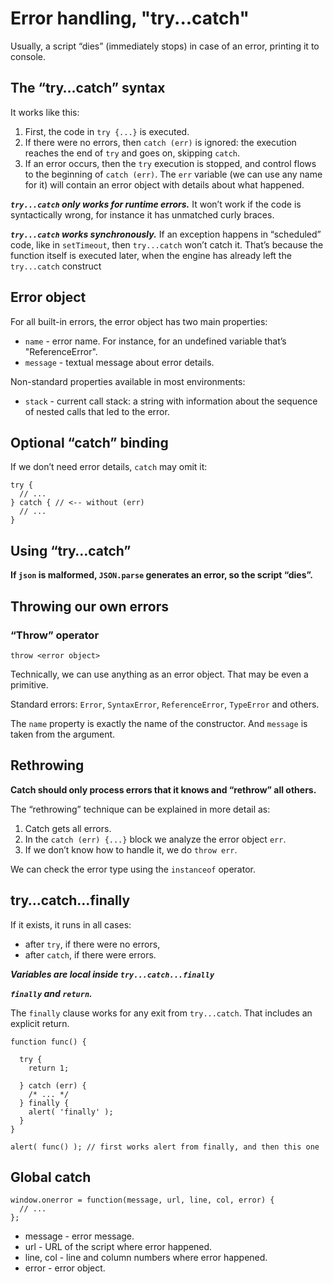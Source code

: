 # Error handling, "try...catch"

Usually, a script “dies” (immediately stops) in case of an error, printing it to console.

## The “try…catch” syntax

It works like this:

1. First, the code in `try {...}` is executed. 
2. If there were no errors, then `catch (err)` is ignored: the execution reaches the end of `try` and goes on, skipping `catch`. 
3. If an error occurs, then the `try` execution is stopped, and control flows to the beginning of `catch (err)`. The `err` variable (we can use any name for it) will contain an error object with details about what happened.

***`try...catch` only works for runtime errors.***
It won’t work if the code is syntactically wrong, for instance it has unmatched curly braces.

***`try...catch` works synchronously.***
If an exception happens in “scheduled” code, like in `setTimeout`, then `try...catch` won’t catch it.
That’s because the function itself is executed later, when the engine has already left the `try...catch` construct

## Error object

For all built-in errors, the error object has two main properties:

- `name` - error name. For instance, for an undefined variable that’s "ReferenceError".
- `message` - textual message about error details.

Non-standard properties available in most environments:

- `stack` - current call stack: a string with information about the sequence of nested calls that led to the error.


## Optional “catch” binding

If we don’t need error details, `catch` may omit it:

```
try {
  // ...
} catch { // <-- without (err)
  // ...
}
```

## Using “try…catch”

**If `json` is malformed, `JSON.parse` generates an error, so the script “dies”.**

## Throwing our own errors

### “Throw” operator

```
throw <error object>
```

Technically, we can use anything as an error object. That may be even a primitive.

Standard errors: `Error`, `SyntaxError`, `ReferenceError`, `TypeError` and others.

The `name` property is exactly the name of the constructor. And `message` is taken from the argument.

## Rethrowing

**Catch should only process errors that it knows and “rethrow” all others.**

The “rethrowing” technique can be explained in more detail as:

1. Catch gets all errors. 
2. In the `catch (err) {...}` block we analyze the error object `err`. 
3. If we don’t know how to handle it, we do `throw err`.

We can check the error type using the `instanceof` operator.

## try…catch…finally

If it exists, it runs in all cases:

- after `try`, if there were no errors,
- after `catch`, if there were errors.

***Variables are local inside `try...catch...finally`***

***`finally` and `return`.***

The `finally` clause works for any exit from `try...catch`. That includes an explicit return.

```
function func() {

  try {
    return 1;

  } catch (err) {
    /* ... */
  } finally {
    alert( 'finally' );
  }
}

alert( func() ); // first works alert from finally, and then this one
```


## Global catch

```
window.onerror = function(message, url, line, col, error) {
  // ...
};
```


- message - error message. 
- url - URL of the script where error happened.
- line, col - line and column numbers where error happened.
- error - error object.



